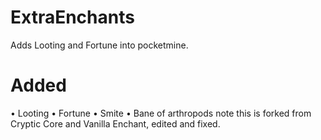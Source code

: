 # ExtraEnchants
Adds Looting and Fortune into pocketmine.

# Added 
• Looting 
• Fortune
• Smite
• Bane of arthropods 
note this is forked from Cryptic Core and Vanilla Enchant, edited and fixed.
